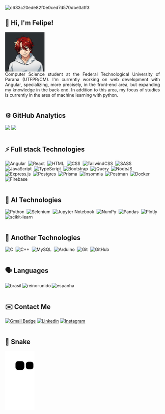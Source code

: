![c633c20ede82f0e0ced7d570dbe3a1f3](https://user-images.githubusercontent.com/70382532/138322189-2db8df52-9dcb-40a0-88a8-c365466bd33d.gif)

## :wave: Hi, I'm Felipe!
<div>
   <img align="center" alt="felipe_gif" height="128" width="128" src="https://github.com/felipolis/felipolis/blob/main/meuavatar.gif">
   <div align="justify">Computer Science student at the Federal Technological University of Parana (UTFPR/CM). I'm currently working on web development with Angular, specializing, more precisely, in the front-end area, but expanding my knowledge in the back-end. In addition to this area, my focus of studies is currently in the area of machine learning with python. </div>
</div>
<br>


## ⚙️ GitHub Analytics
<div>
  <img height="180em" src="https://github-readme-stats.vercel.app/api?username=felipolis&show_icons=true&theme=dracula&include_all_commits=true&count_private=true"/>
  <img height="180em" src="https://github-readme-stats.vercel.app/api/top-langs/?username=felipolis&layout=compact&langs_count=16&theme=dracula"/>
</div><br>

## ⚡ Full stack Technologies
![Angular](https://img.shields.io/badge/angular-%2320232a.svg?style=for-the-badge&logo=angular&logoColor=%23DD0031)&nbsp;
![React](https://img.shields.io/badge/react-%2320232a.svg?style=for-the-badge&logo=react&logoColor=%2361DAFB)&nbsp;
![HTML](https://img.shields.io/badge/-HTML-%2320232a.svg?style=for-the-badge&logo=HTML5)&nbsp;
![CSS](https://img.shields.io/badge/-CSS-%2320232a.svg?style=for-the-badge&logo=CSS3&logoColor=1572B6)&nbsp;
![TailwindCSS](https://img.shields.io/badge/tailwindcss-%2320232a.svg?style=for-the-badge&logo=tailwind-css&logoColor=%2338B2AC)&nbsp;
![SASS](https://img.shields.io/badge/SASS-%2320232a.svg?style=for-the-badge&logo=SASS&logoColor=hotpink)&nbsp;
![JavaScript](https://img.shields.io/badge/-JavaScript-%2320232a.svg?style=for-the-badge&logo=javascript)&nbsp;
![TypeScript](https://img.shields.io/badge/typescript-%2320232a.svg?style=for-the-badge&logo=typescript&logoColor=%23007ACC)&nbsp;
![Bootstrap](https://img.shields.io/badge/bootstrap-%2320232a.svg?style=for-the-badge&logo=bootstrap&logoColor=%23563D7C)&nbsp;
![jQuery](https://img.shields.io/badge/jquery-%2320232a.svg?style=for-the-badge&logo=jquery&logoColor=%230769AD)&nbsp;
![NodeJS](https://img.shields.io/badge/node.js-%2320232a?style=for-the-badge&logo=node.js&logoColor=6DA55F)&nbsp;
![Express.js](https://img.shields.io/badge/express.js-%2320232a.svg?style=for-the-badge&logo=express&logoColor=%23404d59)&nbsp;
![Postgres](https://img.shields.io/badge/postgres-%2320232a.svg?style=for-the-badge&logo=postgresql&logoColor=%23316192)&nbsp;
![Prisma](https://img.shields.io/badge/Prisma-%2320232a?style=for-the-badge&logo=Prisma&logoColor=3982CE)&nbsp;
![Insomnia](https://img.shields.io/badge/Insomnia-%2320232a?style=for-the-badge&logo=insomnia&logoColor=5849BE)&nbsp;
![Postman](https://img.shields.io/badge/Postman-%2320232a?style=for-the-badge&logo=postman&logoColor=FF6C37)&nbsp;
![Docker](https://img.shields.io/badge/docker-%2320232a.svg?style=for-the-badge&logo=docker&logoColor=%230db7ed)&nbsp;
![Firebase](https://img.shields.io/badge/firebase-%2320232a.svg?style=for-the-badge&logo=firebase)&nbsp;
<br><br>

## 🤖 AI Technologies
![Python](https://img.shields.io/badge/-Python-%2320232a.svg?style=for-the-badge&logo=python)&nbsp;
![Selenium](https://img.shields.io/badge/-selenium-%2320232a?style=for-the-badge&logo=selenium&logoColor=%43B02A)&nbsp;
![Jupyter Notebook](https://img.shields.io/badge/jupyter-%2320232a.svg?style=for-the-badge&logo=jupyter&logoColor=orange)&nbsp;
![NumPy](https://img.shields.io/badge/numpy-%2320232a.svg?style=for-the-badge&logo=numpy&logoColor=%23013243)&nbsp;
![Pandas](https://img.shields.io/badge/pandas-%2320232a.svg?style=for-the-badge&logo=pandas&logoColor=%23150458)&nbsp;
![Plotly](https://img.shields.io/badge/Plotly-%2320232a.svg?style=for-the-badge&logo=plotly&logoColor=%233F4F75)&nbsp;
![scikit-learn](https://img.shields.io/badge/scikit--learn-%2320232a.svg?style=for-the-badge&logo=scikit-learn&logoColor=%23F7931E)&nbsp;
<br><br>

## 🧰 Another Technologies
![C](https://img.shields.io/badge/-C-%2320232a.svg?style=for-the-badge&logo=C&logoColor=A8B9CC)&nbsp;
![C++](https://img.shields.io/badge/-C++-%2320232a.svg?style=for-the-badge&logo=C%2B%2B&logoColor=00599C)&nbsp;
![MySQL](https://img.shields.io/badge/-MySQL-%2320232a.svg?style=for-the-badge&logo=mysql)&nbsp;
![Arduino](https://img.shields.io/badge/-Arduino-%2320232a?style=for-the-badge&logo=Arduino&logoColor=00979D)&nbsp;
![Git](https://img.shields.io/badge/-Git-%2320232a.svg?style=for-the-badge&logo=git)&nbsp;
![GitHub](https://img.shields.io/badge/-GitHub-%2320232a.svg?style=for-the-badge&logo=github)&nbsp;
<br><br>

## 🗣️ Languages
<div style="display: inline_block">
  <img align="center" alt="brasil" height="40" width="40" src="https://cdn-icons-png.flaticon.com/512/317/317132.png">
  <img align="center" alt="reino-unido" height="40" width="40" src="https://cdn-icons-png.flaticon.com/512/317/317348.png">
  <img align="center" alt="espanha" height="40" width="40" src="https://cdn-icons-png.flaticon.com/512/317/317316.png">
</div><br>

## ✉️ Contact Me 
[![Gmail Badge](https://img.shields.io/badge/-Gmail-c14438?style=for-the-badge&logo=Gmail&logoColor=white&link=mailto:felipecunhamendes@gmail.com)](mailto:felipecunhamendes@gmail.com)
[![Linkedin](https://img.shields.io/badge/LinkedIn-0077B5?style=for-the-badge&logo=linkedin&logoColor=white)](https://www.linkedin.com/in/felipeacmendes/)
[![Instagram](https://img.shields.io/badge/Instagram-E4405F?style=for-the-badge&logo=instagram&logoColor=white)](https://www.instagram.com/felipeacmendes/)
<br><br>

## 🐍 Snake
![Snake animation](https://github.com/felipolis/felipolis/blob/output/github-contribution-grid-snake.svg)

